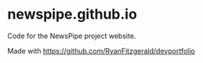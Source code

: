 # newspipe.github.io
Code for the NewsPipe project website.

Made with https://github.com/RyanFitzgerald/devportfolio

